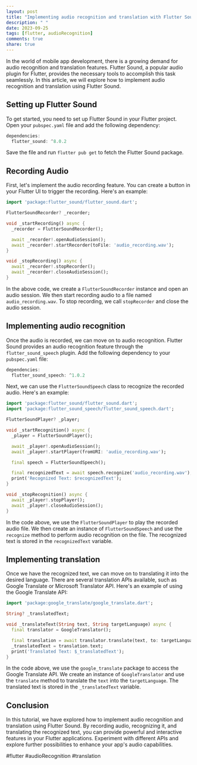 ```yaml
---
layout: post
title: "Implementing audio recognition and translation with Flutter Sound"
description: " "
date: 2023-09-25
tags: [flutter, audioRecognition]
comments: true
share: true
---
```


In the world of mobile app development, there is a growing demand for audio recognition and translation features. Flutter Sound, a popular audio plugin for Flutter, provides the necessary tools to accomplish this task seamlessly. In this article, we will explore how to implement audio recognition and translation using Flutter Sound.

## Setting up Flutter Sound

To get started, you need to set up Flutter Sound in your Flutter project. Open your `pubspec.yaml` file and add the following dependency:

```dart
dependencies:
  flutter_sound: ^8.0.2
```

Save the file and run `flutter pub get` to fetch the Flutter Sound package.

## Recording Audio

First, let's implement the audio recording feature. You can create a button in your Flutter UI to trigger the recording. Here's an example:

```dart
import 'package:flutter_sound/flutter_sound.dart';

FlutterSoundRecorder? _recorder;

void _startRecording() async {
  _recorder = FlutterSoundRecorder();

  await _recorder!.openAudioSession();
  await _recorder!.startRecorder(toFile: 'audio_recording.wav');
}

void _stopRecording() async {
  await _recorder!.stopRecorder();
  await _recorder!.closeAudioSession();
}
```

In the above code, we create a `FlutterSoundRecorder` instance and open an audio session. We then start recording audio to a file named `audio_recording.wav`. To stop recording, we call `stopRecorder` and close the audio session.

## Implementing audio recognition

Once the audio is recorded, we can move on to audio recognition. Flutter Sound provides an audio recognition feature through the `flutter_sound_speech` plugin. Add the following dependency to your `pubspec.yaml` file:

```dart
dependencies:
  flutter_sound_speech: ^1.0.2
```

Next, we can use the `FlutterSoundSpeech` class to recognize the recorded audio. Here's an example:

```dart
import 'package:flutter_sound/flutter_sound.dart';
import 'package:flutter_sound_speech/flutter_sound_speech.dart';

FlutterSoundPlayer? _player;

void _startRecognition() async {
  _player = FlutterSoundPlayer();

  await _player!.openAudioSession();
  await _player!.startPlayer(fromURI: 'audio_recording.wav');

  final speech = FlutterSoundSpeech();

  final recognizedText = await speech.recognize('audio_recording.wav');
  print('Recognized Text: $recognizedText');
}

void _stopRecognition() async {
  await _player!.stopPlayer();
  await _player!.closeAudioSession();
}
```

In the code above, we use the `FlutterSoundPlayer` to play the recorded audio file. We then create an instance of `FlutterSoundSpeech` and use the `recognize` method to perform audio recognition on the file. The recognized text is stored in the `recognizedText` variable.

## Implementing translation

Once we have the recognized text, we can move on to translating it into the desired language. There are several translation APIs available, such as Google Translate or Microsoft Translator API. Here's an example of using the Google Translate API:

```dart
import 'package:google_translate/google_translate.dart';

String? _translatedText;

void _translateText(String text, String targetLanguage) async {
  final translator = GoogleTranslator();

  final translation = await translator.translate(text, to: targetLanguage);
  _translatedText = translation.text;
  print('Translated Text: $_translatedText');
}
```

In the code above, we use the `google_translate` package to access the Google Translate API. We create an instance of `GoogleTranslator` and use the `translate` method to translate the `text` into the `targetLanguage`. The translated text is stored in the `_translatedText` variable.

## Conclusion

In this tutorial, we have explored how to implement audio recognition and translation using Flutter Sound. By recording audio, recognizing it, and translating the recognized text, you can provide powerful and interactive features in your Flutter applications. Experiment with different APIs and explore further possibilities to enhance your app's audio capabilities.

#flutter #audioRecognition #translation